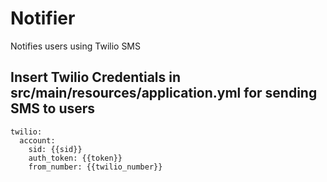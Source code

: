 # Notifier
Notifies users using Twilio SMS

## Insert Twilio Credentials in src/main/resources/application.yml for sending SMS to users
```
twilio:
  account:
    sid: {{sid}}
    auth_token: {{token}}
    from_number: {{twilio_number}}
```
